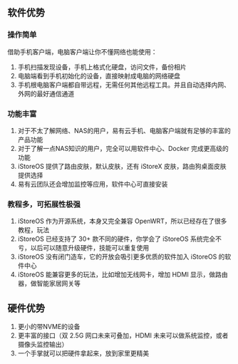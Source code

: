 ## 软件优势

### 操作简单

借助手机客户端，电脑客户端让你不懂网络也能使用：

1. 手机扫描发现设备，手机上格式化硬盘，访问文件，备份相片
2. 电脑端看到手机初始化的设备，直接映射成电脑的网络硬盘
3. 手机根电脑客户端都自带远程，无需任何其他远程工具。并且自动选择内网、外网的最好通信通道

### 功能丰富

1. 对于不太了解网络、NAS的用户，易有云手机、电脑客户端就有足够的丰富的产品功能
2. 对于了解一点NAS知识的用户，完全可以用软件中心、Docker 完成更高级的功能
3. iStoreOS 提供了路由皮肤，默认皮肤，还有 iStoreX 皮肤，路由狗桌面皮肤提供选择
4. 易有云团队还会增加监控等应用，软件中心可直接安装

### 教程多，可拓展性极强

1. iStoreOS 作为开源系统，本身又完全兼容 OpenWRT，所以已经存在了很多教程，玩法
2. iStoreOS 已经支持了 30+ 款不同的硬件，你学会了 iStoreOS 系统完全不亏，以后可以随意升级硬件，技能可以重复使用
3. iStoreOS 没有闭门造车，它的开放会吸引更多优质的软件加入 iStoreOS 的软件中心
4. iStoreOS 能兼容更多的玩法，比如增加无线网卡，增加 HDMI 显示，做路由器，做智能家居网关等

## 硬件优势

1. 更小的带NVME的设备
2. 更丰富的接口（双 2.5G 网口未来可叠加，HDMI 未来可以做系统监控，或者摄像头监控输出）
3. 一个手掌就可以把硬件拿起来，放到家里更精美

